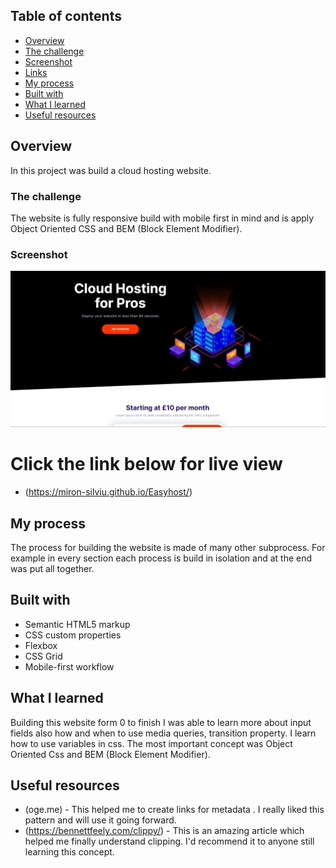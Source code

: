 ## Table of contents

- [Overview](#overview)
- [The challenge](#the-challenge)
- [Screenshot](#screenshot)
- [Links](#links)
- [My process](#my-process)
- [Built with](#built-with)
- [What I learned](#what-i-learned)
- [Useful resources](#useful-resources)

## Overview

In this project was build a cloud hosting website.

### The challenge

The website is fully responsive build with mobile first in mind and is apply Object Oriented CSS and BEM (Block Element Modifier).

### Screenshot

![alt text](image.png)

# Click the link below for live view

- (https://miron-silviu.github.io/Easyhost/)

## My process

The process for building the website is made of many other subprocess. For example in every section each process is
build in isolation and at the end was put all together.

## Built with

- Semantic HTML5 markup
- CSS custom properties
- Flexbox
- CSS Grid
- Mobile-first workflow

## What I learned

Building this website form 0 to finish I was able to learn more about input fields also how and when to use media queries, transition property.
I learn how to use variables in css. The most important concept was Object Oriented Css and BEM (Block Element Modifier).

## Useful resources

- (oge.me) - This helped me to create links for metadata . I really liked this pattern and will use it going forward.
- (https://bennettfeely.com/clippy/) - This is an amazing article which helped me finally understand clipping. I'd recommend it to anyone still learning this concept.
